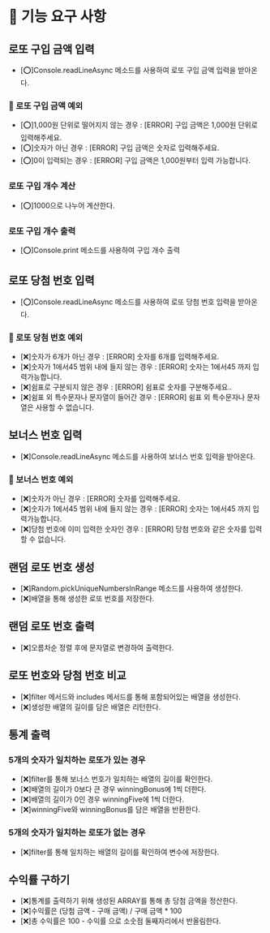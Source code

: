# 🚀 기능 요구 사항

## 로또 구입 금액 입력
- [⭕]Console.readLineAsync 메소드를 사용하여 로또 구입 금액 입력을 받아온다.

### 🚫 로또 구입 금액 예외
- [⭕]1,000원 단위로 떨어지지 않는 경우 : [ERROR] 구입 금액은 1,000원 단위로 입력해주세요.
- [⭕]숫자가 아닌 경우 : [ERROR] 구입 금액은 숫자로 입력해주세요.
- [⭕]0이 입력되는 경우 : [ERROR] 구입 금액은 1,000원부터 입력 가능합니다.

### 로또 구입 개수 계산
- [⭕]1000으로 나누어 계산한다.

### 로또 구입 개수 출력
- [⭕]Console.print 메소드를 사용하여 구입 개수 출력

## 로또 당첨 번호 입력
- [⭕]Console.readLineAsync 메소드를 사용하여 로또 당첨 번호 입력을 받아온다.

### 🚫 로또 당첨 번호 예외
- [❌]숫자가 6개가 아닌 경우 : [ERROR] 숫자를 6개를 입력해주세요.
- [❌]숫자가 1에서45 범위 내에 들지 않는 경우 : [ERROR] 숫자는 1에서45 까지 입력가능합니다.
- [❌]쉼표로 구분되지 않은 경우 : [ERROR] 쉼표로 숫자를 구분해주세요..
- [❌]쉼표 외 특수문자나 문자열이 들어간 경우 : [ERROR] 쉼표 외 특수문자나 문자열은 사용할 수 없습니다.

## 보너스 번호 입력
- [❌]Console.readLineAsync 메소드를 사용하여 보너스 번호 입력을 받아온다.

### 🚫 보너스 번호 예외
- [❌]숫자가 아닌 경우 : [ERROR] 숫자를 입력해주세요.
- [❌]숫자가 1에서45 범위 내에 들지 않는 경우 : [ERROR] 숫자는 1에서45 까지 입력가능합니다.
- [❌]당첨 번호에 이미 입력한 숫자인 경우 : [ERROR] 당첨 번호와 같은 숫자를 입력할 수 없습니다.

## 랜덤 로또 번호 생성
- [❌]Random.pickUniqueNumbersInRange 메소드를 사용하여 생성한다.
- [❌]배열을 통해 생성한 로또 번호를 저장한다.

## 랜덤 로또 번호 출력
- [❌]오름차순 정렬 후에 문자열로 변경하여 출력한다.

## 로또 번호와 당첨 번호 비교
- [❌]filter 메서드와 includes 메서드를 통해 포함되어있는 배열을 생성한다.
- [❌]생성한 배열의 길이를 담은 배열은 리턴한다.

## 통계 출력

### 5개의 숫자가 일치하는 로또가 있는 경우
- [❌]filter를 통해 보너스 번호가 일치하는 배열의 길이를 확인한다.
- [❌]배열의 길이가 0보다 큰 경우 winningBonus에 1씩 더한다.
- [❌]배열의 길이가 0인 경우 winningFive에 1씩 더한다.
- [❌]winningFive와 winningBonus를 담은 배열을 반환한다.

### 5개의 숫자가 일치하는 로또가 없는 경우
- [❌]filter를 통해 일치하는 배열의 길이를 확인하여 변수에 저장한다.

## 수익률 구하기
- [❌]통계를 출력하기 위해 생성된 ARRAY를 통해 총 당첨 금액을 정산한다.
- [❌]수익률은 (당첨 금액 - 구매 금액) / 구매 금액 * 100
- [❌]총 수익률은 100 - 수익률 으로 소숫점 둘째자리에서 반올림한다.